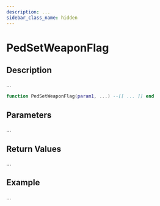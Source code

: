 ```yaml
---
description: ...
sidebar_class_name: hidden
---
```


# PedSetWeaponFlag

## Description

...

```lua
function PedSetWeaponFlag(param1, ...) --[[ ... ]] end
```

## Parameters

...

## Return Values

...

## Example

...

